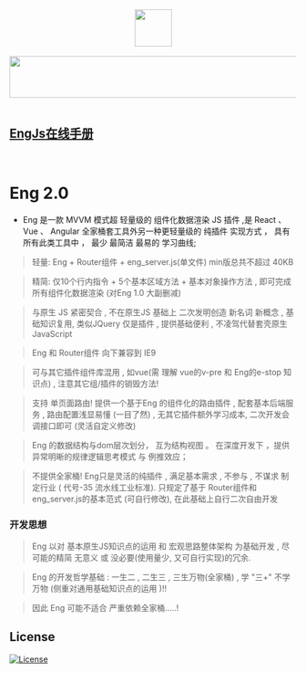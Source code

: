 <div align=center><img width="65" height="65" src="https://s4.ax1x.com/2021/12/08/o2iYvj.png"/></div>
<br>
<div align=center><img width="774" height="73" src="https://s4.ax1x.com/2021/12/08/o2iJ2Q.png"/></div>
<br>

## [EngJs在线手册](http://engjs.club) 
<br>

# Eng 2.0

 * Eng 是一款 MVVM 模式超 轻量级的 组件化数据渲染 JS 插件 ,是 React 、 Vue 、 Angular 全家桶套工具外另一种更轻量级的 纯插件 实现方式 ， 具有所有此类工具中 ， 最少 最简洁 最易的 学习曲线;
 
>  轻量: Eng + Router组件 + eng_server.js(单文件)  min版总共不超过 40KB 

>  精简: 仅10个行内指令 +  5个基本区域方法 +  基本对象操作方法 ,  即可完成所有组件化数据渲染   (对Eng 1.0 大副删减)

>  与原生 JS 紧密契合 , 不在原生JS 基础上 二次发明创造 新名词 新概念 , 基础知识复用,  类似JQuery 仅是插件 ,  提供基础便利 , 不凌驾代替套壳原生JavaScript

>  Eng 和 Router组件 向下兼容到 IE9

>  可与其它插件组件库混用 ,  如vue(需 理解 vue的v-pre 和 Eng的e-stop 知识点) ,  注意其它组/插件的销毁方法!

>  支持 单页面路由! 提供一个基于Eng 的组件化的路由插件 , 配套基本后端服务 , 路由配置浅显易懂 (一目了然) , 无其它插件额外学习成本, 二次开发会调接口即可 (灵活自定义修改)  

> Eng 的数据结构与dom层次划分， 互为结构视图 。 在深度开发下 ，提供异常明晰的规律逻辑思考模式 与 例推效应；
 
>  不提供全家桶! Eng只是灵活的纯插件 , 满足基本需求 , 不参与 , 不谋求 制定行业  ( 代号-35 流水线工业标准).  只规定了基于 Router组件和eng_server.js的基本范式 (可自行修改), 在此基础上自行二次自由开发 


### 开发思想

>  Eng 以对 基本原生JS知识点的运用  和 宏观思路整体架构 为基础开发 , 尽可能的精简 无意义 或 没必要(使用量少, 又可自行实现)的冗余.

>  Eng 的开发哲学基础 :  一生二 , 二生三 , 三生万物(全家桶)  , 学 "三+" 不学万物 (侧重对通用基础知识点的运用 )!! 
   
>  因此 Eng 可能不适合 严重依赖全家桶.....! 




## License

[![License](http://img.shields.io/badge/license-APACHE2-blue.svg)](LICENSE.txt)

